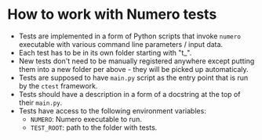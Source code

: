 # How to work with Numero tests
* Tests are implemented in a form of Python scripts that invoke `numero` executable with various command line parameters / input data.
* Each test has to be in its own folder starting with "t_".
* New tests don't need to be manually registered anywhere except putting them into a new folder per above - they will be picked up automaticaly.
* Tests are supposed to have `main.py` script as the entry point that is run by the `ctest` framework.
* Tests should have a description in a form of a docstring at the top of their `main.py`.
* Tests have access to the following environment variables:
  * `NUMERO`: Numero executable to run.
  * `TEST_ROOT`: path to the folder with tests.